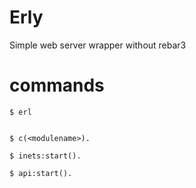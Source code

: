 # Erly
Simple web server wrapper without rebar3

# commands

```
$ erl
```
```

$ c(<modulename>).
```

```
$ inets:start().
```

```
$ api:start().
```